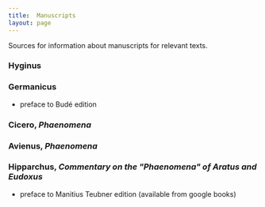 ```yaml
---
title:  Manuscripts
layout: page
---
```


Sources for information about manuscripts for relevant texts.


### Hyginus

### Germanicus

-  preface to Budé edition

### Cicero, *Phaenomena*

### Avienus, *Phaenomena*

### Hipparchus, *Commentary on the "Phaenomena" of Aratus and Eudoxus*

-   preface to Manitius Teubner edition (available from google books)
